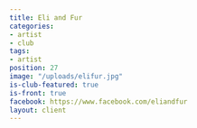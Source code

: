 ```yaml
---
title: Eli and Fur
categories:
- artist
- club
tags:
- artist
position: 27
image: "/uploads/elifur.jpg"
is-club-featured: true
is-front: true
facebook: https://www.facebook.com/eliandfur
layout: client
---
```


